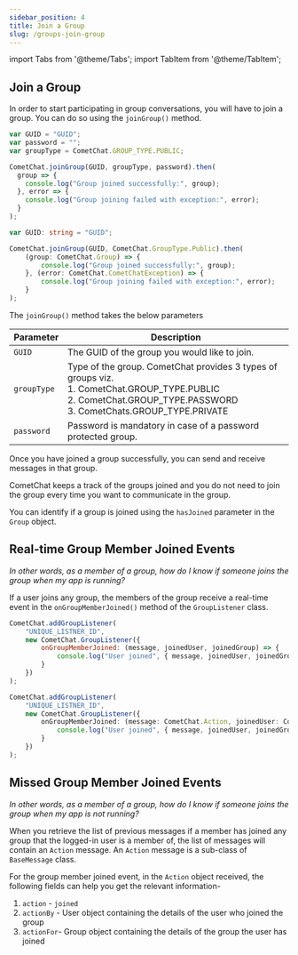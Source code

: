 ```yaml
---
sidebar_position: 4
title: Join a Group
slug: /groups-join-group
---
```


import Tabs from '@theme/Tabs';
import TabItem from '@theme/TabItem';


## Join a Group

In order to start participating in group conversations, you will have to join a group. You can do so using the `joinGroup()` method.

<Tabs>
<TabItem value="1" label="Javascript">

```Javascript
var GUID = "GUID";
var password = "";
var groupType = CometChat.GROUP_TYPE.PUBLIC;

CometChat.joinGroup(GUID, groupType, password).then(
  group => {
    console.log("Group joined successfully:", group);
  }, error => {
    console.log("Group joining failed with exception:", error);
  }
);
```

</TabItem>

<TabItem value="2" label="Typescript">

```Typescript
var GUID: string = "GUID";

CometChat.joinGroup(GUID, CometChat.GroupType.Public).then(
    (group: CometChat.Group) => {
        console.log("Group joined successfully:", group);
    }, (error: CometChat.CometChatException) => {
        console.log("Group joining failed with exception:", error);
    }
);
```

</TabItem>
</Tabs>


The `joinGroup()` method takes the below parameters

| Parameter | Description | 
| ---- | ---- | 
| `GUID` | The GUID of the group you would like to join. | 
| `groupType` | Type of the group. CometChat provides 3 types of groups viz. <br/>1. CometChat.GROUP_TYPE.PUBLIC<br/>2. CometChat.GROUP_TYPE.PASSWORD<br/>3. CometChats.GROUP_TYPE.PRIVATE | 
| `password` | Password is mandatory in case of a password protected group. | 


Once you have joined a group successfully, you can send and receive messages in that group.

CometChat keeps a track of the groups joined and you do not need to join the group every time you want to communicate in the group.

You can identify if a group is joined using the `hasJoined` parameter in the `Group` object.

## Real-time Group Member Joined Events

_In other words, as a member of a group, how do I know if someone joins the group when my app is running?_

If a user joins any group, the members of the group receive a real-time event in the `onGroupMemberJoined()` method of the `GroupListener` class.

<Tabs>
<TabItem value="1" label="Javascript">

```Javascript
CometChat.addGroupListener(
    "UNIQUE_LISTNER_ID",
    new CometChat.GroupListener({
        onGroupMemberJoined: (message, joinedUser, joinedGroup) => {
            console.log("User joined", { message, joinedUser, joinedGroup });
        }
    })
);
```

</TabItem>

<TabItem value="2" label="Typescript">

```Typescript
CometChat.addGroupListener(
    "UNIQUE_LISTNER_ID",
    new CometChat.GroupListener({
        onGroupMemberJoined: (message: CometChat.Action, joinedUser: CometChat.User, joinedGroup: CometChat.Group) => {
            console.log("User joined", { message, joinedUser, joinedGroup });
        }
    })
);
```

</TabItem>
</Tabs>


## Missed Group Member Joined Events

_In other words, as a member of a group, how do I know if someone joins the group when my app is not running?_

When you retrieve the list of previous messages if a member has joined any group that the logged-in user is a member of, the list of messages will contain an `Action` message. An `Action` message is a sub-class of `BaseMessage` class.

For the group member joined event, in the `Action` object received, the following fields can help you get the relevant information-

1. `action` - `joined`
2. `actionBy` - User object containing the details of the user who joined the group
3. `actionFor`- Group object containing the details of the group the user has joined